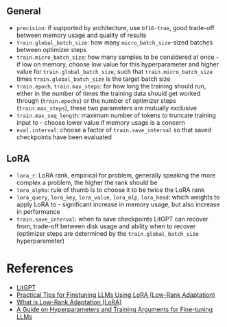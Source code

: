 ## General

* `precision`: if supported by architecture, use `bf16-true`, good trade-off between memory usage and quality of results
* `train.global_batch_size`: how many `micro_batch_size`-sized batches between optimizer steps
* `train.micro_batch_size`: how many samples to be considered at once - if low on memory, choose low value for this hyperparameter and higher value for `train.global_batch_size`, such that `train.micro_batch_size` times `train.global_batch_size` is the target batch size
* `train.epoch`, `train.max_steps`: for how long the training should run, either in the number of times the training data should get worked through (`train.epochs`) or the number of optimizer steps (`train.max_steps`), these two parameters are mutually exclusive
* `train.max_seq_length`: maximum number of tokens to truncate training input to - choose lower value if memory usage is a concern
* `eval.interval`: choose a factor of `train.save_interval` so that saved checkpoints have been evaluated

## LoRA

* `lora_r`: LoRA rank, empirical for problem, generally speaking the more complex a problem, the higher the rank should be
* `lora_alpha`: rule of thumb is to choose it to be twice the LoRA rank
* `lora_query`, `lora_key`, `lora_value`, `lora_mlp`, `lora_head`: which weights to apply LoRA to - significant increase in memory usage, but also increase in performance
* `train.save_interval`: when to save checkpoints LitGPT can recover from, trade-off between disk usage and ability when to recover (optimizer steps are determined by the `train.global_batch_size` hyperparameter)

# References

* [LitGPT](https://github.com/Lightning-AI/litgpt/tree/main/config_hub/finetune)
* [Practical Tips for Finetuning LLMs Using LoRA (Low-Rank Adaptation)](https://magazine.sebastianraschka.com/p/practical-tips-for-finetuning-llms)
* [What is Low-Rank Adaptation (LoRA)](https://www.youtube.com/watch?v=DhRoTONcyZE)
* [A Guide on Hyperparameters and Training Arguments for Fine-tuning LLMs](https://kaitchup.substack.com/p/a-guide-on-hyperparameters-and-training)
